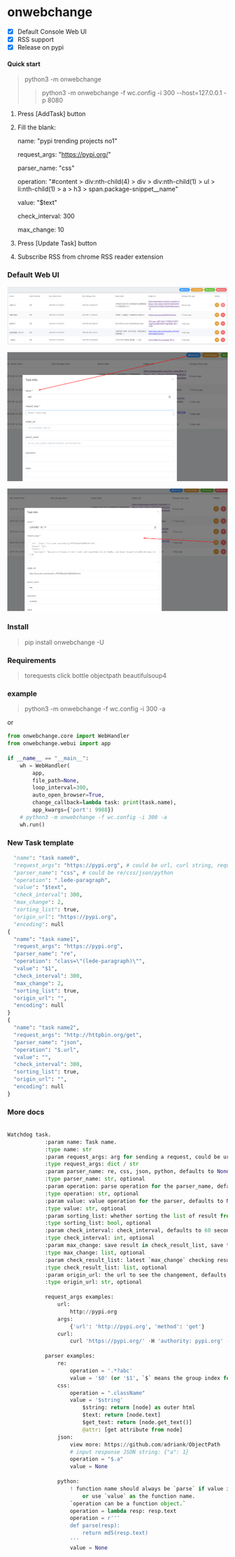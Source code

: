 # onwebchange

- [x] Default Console Web UI
- [x] RSS support
- [x] Release on pypi

#### Quick start

> python3 -m onwebchange
>
> > python3 -m onwebchange -f wc.config -i 300 --host=127.0.0.1 -p 8080

1. Press [AddTask] button

2. Fill the blank:

   name: "pypi trending projects no1"

   request_args: "https://pypi.org/"

   parser_name: "css"

   operation: "#content > div:nth-child(4) > div > div:nth-child(1) > ul > li:nth-child(1) > a > h3 > span.package-snippet__name"

   value: "$text"

   check_interval: 300

   max_change: 10

3. Press [Update Task] button

4. Subscribe RSS from chrome RSS reader extension

### Default Web UI

![demo1](demo1.png)

![demo2](demo2.png)

![demo2](demo3.png)

### Install

> pip install onwebchange -U



### Requirements

> torequests
> click
> bottle
> objectpath
> beautifulsoup4

### example

> python3 -m onwebchange -f wc.config -i 300 -a

or

```python
from onwebchange.core import WebHandler
from onwebchange.webui import app

if __name__ == "__main__":
    wh = WebHandler(
        app,
        file_path=None,
        loop_interval=300,
        auto_open_browser=True,
        change_callback=lambda task: print(task.name),
        app_kwargs={'port': 9988})
    # python3 -m onwebchange -f wc.config -i 300 -a
    wh.run()

```



### New Task template

```python
  "name": "task name0",
  "request_args": "https://pypi.org", # could be url, curl string, request args dict.
  "parser_name": "css", # could be re/css/json/python
  "operation": ".lede-paragraph",
  "value": "$text",
  "check_interval": 300,
  "max_change": 2,
  "sorting_list": true,
  "origin_url": "https://pypi.org",
  "encoding": null
{
  "name": "task name1",
  "request_args": "https://pypi.org",
  "parser_name": "re",
  "operation": "class=\"(lede-paragraph)\"",
  "value": "$1",
  "check_interval": 300,
  "max_change": 2,
  "sorting_list": true,
  "origin_url": "",
  "encoding": null
}
{
  "name": "task name2",
  "request_args": "http://httpbin.org/get",
  "parser_name": "json",
  "operation": "$.url",
  "value": "",
  "check_interval": 300,
  "sorting_list": true,
  "origin_url": "",
  "encoding": null
}
```

### More docs
```python

Watchdog task.
            :param name: Task name.
            :type name: str
            :param request_args: arg for sending a request, could be url/curl_string/dict.
            :type request_args: dict / str
            :param parser_name: re, css, json, python, defaults to None, use the resp.text.
            :type parser_name: str, optional
            :param operation: parse operation for the parser_name, defaults to None
            :type operation: str, optional
            :param value: value operation for the parser, defaults to None
            :type value: str, optional
            :param sorting_list: whether sorting the list of result from `css or other parsers`, defaults to True
            :type sorting_list: bool, optional
            :param check_interval: check_interval, defaults to 60 seconds
            :type check_interval: int, optional
            :param max_change: save result in check_result_list, save the latest 2 change, defaults to 2
            :type max_change: list, optional
            :param check_result_list: latest `max_change` checking result, usually use md5 to shorten it, defaults to None
            :type check_result_list: list, optional
            :param origin_url: the url to see the changement, defaults to request_args['url']
            :type origin_url: str, optional

            request_args examples:
                url:
                    http://pypi.org
                args:
                    {'url': 'http://pypi.org', 'method': 'get'}
                curl:
                    curl 'https://pypi.org/' -H 'authority: pypi.org' -H 'cache-control: max-age=0' -H 'upgrade-insecure-requests: 1' -H 'user-agent: Mozilla/5.0 (Windows NT 10.0; Win64; x64) AppleWebKit/537.36 (KHTML, like Gecko) Chrome/76.0.3809.100 Safari/537.36' -H 'sec-fetch-mode: navigate' -H 'sec-fetch-user: ?1' -H 'dnt: 1' -H 'accept: text/html,application/xhtml+xml,application/xml;q=0.9,image/webp,image/apng,*/*;q=0.8,application/signed-exchange;v=b3' -H 'sec-fetch-site: none' -H 'accept-encoding: gzip, deflate, br' -H 'accept-language: zh-CN,zh;q=0.9' -H 'cookie: user_id__insecure=; session_id=' --compressed

            parser examples:
                re:
                    operation = '.*?abc'
                    value = '$0' (or '$1', `$` means the group index for regex result)
                css:
                    operation = ".className"
                    value = '$string'
                        $string: return [node] as outer html
                        $text: return [node.text]
                        $get_text: return [node.get_text()]
                        @attr: [get attribute from node]
                json:
                    view more: https://github.com/adriank/ObjectPath
                    # input response JSON string: {"a": 1}
                    operation = "$.a"
                    value = None

                python:
                    ! function name should always be `parse` if value is None,
                        or use `value` as the function name.
                    `operation can be a function object.`
                    operation = lambda resp: resp.text
                    operation = r'''
                    def parse(resp):
                        return md5(resp.text)
                    '''
                    value = None
```
